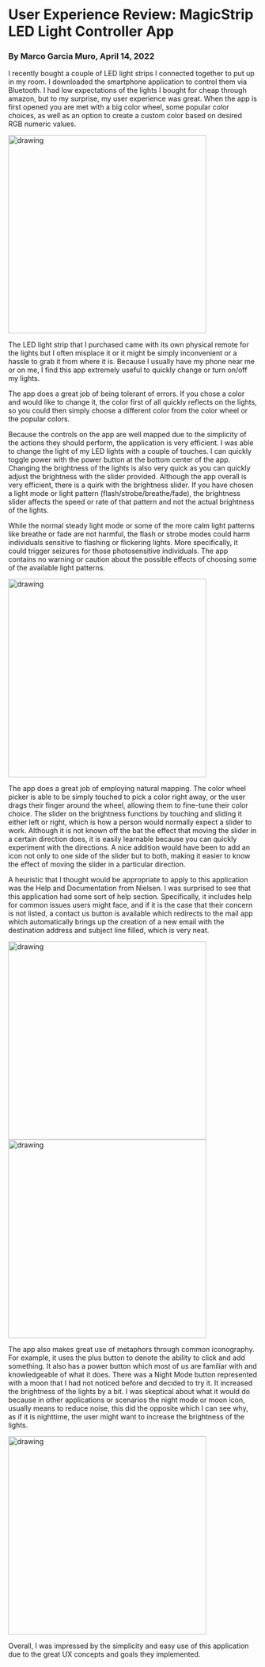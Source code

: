 # User Experience Review: MagicStrip LED Light Controller App
### By Marco Garcia Muro, April 14, 2022

I recently bought a couple of LED light strips I connected together to put up in my room. I downloaded the smartphone application to control them via Bluetooth. I had low expectations of the lights I bought for cheap through amazon, but to my surprise, my user experience was great.
When the app is first opened you are met with a big color wheel, some popular color choices, as well as an option to create a custom color based on desired RGB numeric values.

<img src="https://user-images.githubusercontent.com/42755486/163661992-a4f12ec4-99c8-43ec-8e56-57837e297ea9.PNG" alt="drawing" width="400"/>
<!-- ![IMG-0832](https://user-images.githubusercontent.com/42755486/163661992-a4f12ec4-99c8-43ec-8e56-57837e297ea9.PNG) -->

The LED light strip that I purchased came with its own physical remote for the lights but I often misplace it or it might be simply inconvenient or a hassle to grab it from where it is. Because I usually have my phone near me or on me, I find this app extremely useful to quickly change or turn on/off my lights.

The app does a great job of being tolerant of errors. If you chose a color and would like to change it, the color first of all quickly reflects on the lights, so you could then simply choose a different color from the color wheel or the popular colors.


Because the controls on the app are well mapped due to the simplicity of the actions they should perform, the application is very efficient. I was able to change the light of my LED lights with a couple of touches. I can quickly toggle power with the power button at the bottom center of the app. Changing the brightness of the lights is also very quick as you can quickly adjust the brightness with the slider provided. Although the app overall is very efficient, there is a quirk with the brightness slider. If you have chosen a light mode or light pattern (flash/strobe/breathe/fade), the brightness slider affects the speed or rate of that pattern and not the actual brightness of the lights.  

While the normal steady light mode or some of the more calm light patterns like breathe or fade are not harmful, the flash or strobe modes could harm individuals sensitive to flashing or flickering lights. More specifically, it could trigger seizures for those photosensitive individuals. The app contains no warning or caution about the possible effects of choosing some of the available light patterns. 

<img src="https://user-images.githubusercontent.com/42755486/163662145-e28f07aa-e24a-4598-8b6d-3e2514583c1e.PNG" alt="drawing" width="400"/>

<!-- ![IMG-0834](https://user-images.githubusercontent.com/42755486/163662145-e28f07aa-e24a-4598-8b6d-3e2514583c1e.PNG) -->

The app does a great job of employing natural mapping. The color wheel picker is able to be simply touched to pick a color right away, or the user drags their finger around the wheel, allowing them to fine-tune their color choice. The slider on the brightness functions by touching and sliding it either left or right, which is how a person would normally expect a slider to work. Although it is not known off the bat the effect that moving the slider in a certain direction does, it is easily learnable because you can quickly experiment with the directions. A nice addition would have been to add an icon not only to one side of the slider but to both, making it easier to know the effect of moving the slider in a particular direction. 

A heuristic that I thought would be appropriate to apply to this application was the Help and Documentation from Nielsen. I was surprised to see that this application had some sort of help section. Specifically, it includes help for common issues users might face, and if it is the case that their concern is not listed, a contact us button is available which redirects to the mail app which automatically brings up the creation of a new email with the destination address and subject line filled, which is very neat. 

<img src="https://user-images.githubusercontent.com/42755486/163662119-4f9c1d9c-6598-4943-92c1-8c66da2d2438.PNG" alt="drawing" width="400"/>
<img src="https://user-images.githubusercontent.com/42755486/163662123-57ba1767-c378-4565-a3e9-858542c149f5.PNG" alt="drawing" width="400"/>

<!-- ![IMG-0837](https://user-images.githubusercontent.com/42755486/163662119-4f9c1d9c-6598-4943-92c1-8c66da2d2438.PNG)
![IMG-0836](https://user-images.githubusercontent.com/42755486/163662123-57ba1767-c378-4565-a3e9-858542c149f5.PNG) -->


The app also makes great use of metaphors through common iconography. For example, it uses the plus button to denote the ability to click and add something. It also has a power button which most of us are familiar with and knowledgeable of what it does. There was a Night Mode button represented with a moon that I had not noticed before and decided to try it. It increased the brightness of the lights by a bit. I was skeptical about what it would do because in other applications or scenarios the night mode or moon icon, usually means to reduce noise, this did the opposite which I can see why, as if it is nighttime, the user might want to increase the brightness of the lights. 

<img src="https://user-images.githubusercontent.com/42755486/163662092-b8b98cad-343f-41d7-90dd-1e220daae96b.PNG" alt="drawing" width="400"/>

<!-- ![IMG-0835](https://user-images.githubusercontent.com/42755486/163662092-b8b98cad-343f-41d7-90dd-1e220daae96b.PNG) -->
Overall, I was impressed by the simplicity and easy use of this application due to the great UX concepts and goals they implemented.
